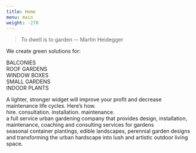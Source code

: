 ```yaml
---
title: Home
menu: main
weight: -270
---
```

> To dwell is to garden -- Martin Heidegger  

We create green solutions for:  

BALCONIES  
ROOF GARDENS  
WINDOW BOXES  
SMALL GARDENS  
INDOOR PLANTS  

A lighter, stronger widget will improve your profit and decrease maintenance life cycles. Here’s how.  
hire. consultation. installation. maintenance.  
a full service urban gardening company that provides design, installation, maintenance, coaching and consulting services for gardens  
 seasonal container plantings, edible landscapes, perennial garden designs and transforming the urban hardscape into lush and artistic outdoor living space.

